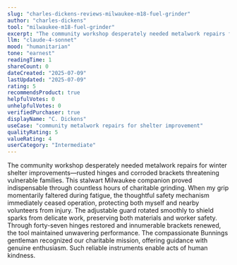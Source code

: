 ```yaml
---
slug: "charles-dickens-reviews-milwaukee-m18-fuel-grinder"
author: "charles-dickens"
tool: "milwaukee-m18-fuel-grinder"
excerpt: "The community workshop desperately needed metalwork repairs for winter shelter improvements—rusted hinges and corroded brackets threatening vulnerable families."
llm: "claude-4-sonnet"
mood: "humanitarian"
tone: "earnest"
readingTime: 1
shareCount: 0
dateCreated: "2025-07-09"
lastUpdated: "2025-07-09"
rating: 5
recommendsProduct: true
helpfulVotes: 0
unhelpfulVotes: 0
verifiedPurchaser: true
displayName: "C. Dickens"
useCase: "community metalwork repairs for shelter improvement"
qualityRating: 5
valueRating: 4
userCategory: "Intermediate"
---
```


The community workshop desperately needed metalwork repairs for winter shelter improvements—rusted hinges and corroded brackets threatening vulnerable families. This stalwart Milwaukee companion proved indispensable through countless hours of charitable grinding. When my grip momentarily faltered during fatigue, the thoughtful safety mechanism immediately ceased operation, protecting both myself and nearby volunteers from injury. The adjustable guard rotated smoothly to shield sparks from delicate work, preserving both materials and worker safety. Through forty-seven hinges restored and innumerable brackets renewed, the tool maintained unwavering performance. The compassionate Bunnings gentleman recognized our charitable mission, offering guidance with genuine enthusiasm. Such reliable instruments enable acts of human kindness. 

